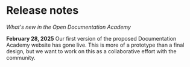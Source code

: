 # Release notes

_What's new in the Open Documentation Academy_

**February 28, 2025** Our first version of the proposed Documentation Academy website has gone live. This is more of a prototype than a final design, but we want to work on this as a collaborative effort with the community.
